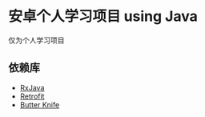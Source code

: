 # 安卓个人学习项目 using Java

仅为个人学习项目

## 依赖库
* [RxJava](https://github.com/ReactiveX/RxJava)
* [Retrofit](https://github.com/square/retrofit)
* [Butter Knife](https://github.com/JakeWharton/butterknife)